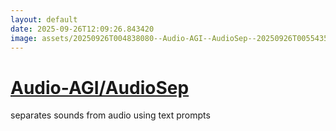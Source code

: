 ```yaml
---
layout: default
date: 2025-09-26T12:09:26.843420
image: assets/20250926T004838080--Audio-AGI--AudioSep--20250926T005543537--cropped.png
---
```


# [Audio-AGI/AudioSep](https://github.com/Audio-AGI/AudioSep)

separates sounds from audio using text prompts
